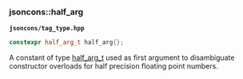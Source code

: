 ### jsoncons::half_arg

__`jsoncons/tag_type.hpp`__

```c++
constexpr half_arg_t half_arg{};
```

A constant of type [half_arg_t](half_arg_t.md) used as first argument to disambiguate constructor overloads for half precision floating point numbers.


